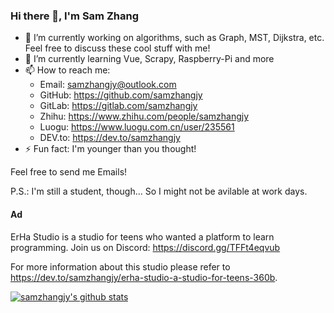 ### Hi there 👋, I'm Sam Zhang

- 🔭  I’m currently working on algorithms, such as Graph, MST, Dijkstra, etc. Feel free to discuss these cool stuff with me!
- 🌱  I’m currently learning Vue, Scrapy, Raspberry-Pi and more
- 📫  How to reach me:
  - Email: [samzhangjy@outlook.com](mailto:samzhangjy@outlook.com)
  - GitHub: <https://github.com/samzhangjy>
  - GitLab: <https://gitlab.com/samzhangjy>
  - Zhihu: <https://www.zhihu.com/people/samzhangjy>
  - Luogu: <https://www.luogu.com.cn/user/235561>
  - DEV.to: <https://dev.to/samzhangjy>
- ⚡  Fun fact: I'm younger than you thought!

Feel free to send me Emails!

P.S.: I'm still a student, though... So I might not be avilable at work days.

#### Ad

ErHa Studio is a studio for teens who wanted a platform to learn programming. Join us on Discord: <https://discord.gg/TFFt4eqvub>

For more information about this studio please refer to <https://dev.to/samzhangjy/erha-studio-a-studio-for-teens-360b>.

[![samzhangjy's github stats](https://github-readme-stats.vercel.app/api?username=samzhangjy&show_icons=true&theme=dracula)](https://github.com/samzhangjy)
